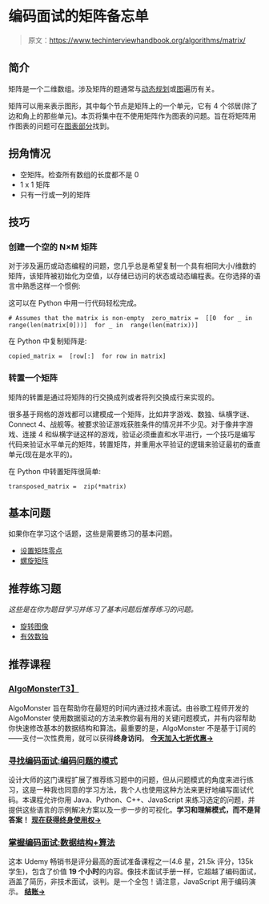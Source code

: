 # 编码面试的矩阵备忘单

> 原文：<https://www.techinterviewhandbook.org/algorithms/matrix/>



## 简介[](#introduction "Direct link to heading")

矩阵是一个二维数组。涉及矩阵的题通常与[动态规划](/algorithms/dynamic-programming/)或[图](/algorithms/graph/)遍历有关。

矩阵可以用来表示图形，其中每个节点是矩阵上的一个单元，它有 4 个邻居(除了边和角上的那些单元)。本页将集中在不使用矩阵作为图表的问题。旨在将矩阵用作图表的问题可在[图表部分](/algorithms/graph/)找到。

## 拐角情况[](#corner-cases "Direct link to heading")

*   空矩阵。检查所有数组的长度都不是 0
*   1 x 1 矩阵
*   只有一行或一列的矩阵

## 技巧[](#techniques "Direct link to heading")

### 创建一个空的 N×M 矩阵[](#creating-an-empty-n-x-m-matrix "Direct link to heading")

对于涉及遍历或动态编程的问题，您几乎总是希望复制一个具有相同大小/维数的矩阵，该矩阵被初始化为空值，以存储已访问的状态或动态编程表。在你选择的语言中熟悉这样一个惯例:

这可以在 Python 中用一行代码轻松完成。

```
# Assumes that the matrix is non-empty  zero_matrix =  [[0  for _ in  range(len(matrix[0]))]  for _ in  range(len(matrix))] 
```

在 Python 中复制矩阵是:

```
copied_matrix =  [row[:]  for row in matrix] 
```

### 转置一个矩阵

矩阵的转置是通过将矩阵的行交换成列或者将列交换成行来实现的。

很多基于网格的游戏都可以建模成一个矩阵，比如井字游戏、数独、纵横字谜、Connect 4、战舰等。被要求验证游戏获胜条件的情况并不少见。对于像井字游戏、连接 4 和纵横字谜这样的游戏，验证必须垂直和水平进行，一个技巧是编写代码来验证水平单元的矩阵，转置矩阵，并重用水平验证的逻辑来验证最初的垂直单元(现在是水平的)。

在 Python 中转置矩阵很简单:

```
transposed_matrix =  zip(*matrix) 
```

## 基本问题[](#essential-questions "Direct link to heading")

如果你在学习这个话题，这些是需要练习的基本问题。

*   [设置矩阵零点](https://leetcode.com/problems/set-matrix-zeroes/)
*   [螺旋矩阵](https://leetcode.com/problems/spiral-matrix/)

## 推荐练习题[](#recommended-practice-questions "Direct link to heading")

*这些是在你为题目学习并练习了基本问题后推荐练习的问题。*

*   [旋转图像](https://leetcode.com/problems/rotate-image/)
*   [有效数独](https://leetcode.com/problems/valid-sudoku/)

## 推荐课程[](#recommended-courses "Direct link to heading")

### [AlgoMonster](https://shareasale.com/r.cfm?b=1873647&u=3114753&m=114505&urllink=&afftrack=)[T3】](#algomonster "Direct link to heading")

AlgoMonster 旨在帮助你在最短的时间内通过技术面试。由谷歌工程师开发的 AlgoMonster 使用数据驱动的方法来教你最有用的关键问题模式，并有内容帮助你快速修改基本的数据结构和算法。最重要的是，AlgoMonster 不是基于订阅的——支付一次性费用，就可以获得**终身访问**。 [**今天加入七折优惠→**](https://shareasale.com/r.cfm?b=1873647&u=3114753&m=114505&urllink=&afftrack=)

### [寻找编码面试:编码问题的模式](https://designgurus.org/link/kJSIoU?url=https%3A%2F%2Fdesigngurus.org%2Fcourse%3Fcourseid%3Dgrokking-the-coding-interview)[](#grokking-the-coding-interview-patterns-for-coding-questions "Direct link to heading")

设计大师的这门课程扩展了推荐练习题中的问题，但从问题模式的角度来进行练习，这是一种我也同意的学习方法，我个人也使用这种方法来更好地编写面试代码。本课程允许你用 Java、Python、C++、JavaScript 来练习选定的问题，并提供这些语言的示例解决方案以及一步一步的可视化。**学习和理解模式，而不是背答案！** [**现在获得终身使用权→**](https://designgurus.org/link/kJSIoU?url=https%3A%2F%2Fdesigngurus.org%2Fcourse%3Fcourseid%3Dgrokking-the-coding-interview)

### [掌握编码面试:数据结构+算法](https://fxo.co/DQpY)[](#master-the-coding-interview-data-structures--algorithms "Direct link to heading")

这本 Udemy 畅销书是评分最高的面试准备课程之一(4.6 星，21.5k 评分，135k 学生)，包含了价值 **19 个小时**的内容。像技术面试手册一样，它超越了编码面试，涵盖了简历，非技术面试，谈判。是一个全包！请注意，JavaScript 用于编码演示。 [**结账→**](https://fxo.co/DQpY)

